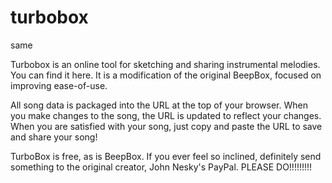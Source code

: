 # turbobox
same

Turbobox is an online tool for sketching and sharing instrumental melodies. You can find it here. It is a modification of the original BeepBox, focused on improving ease-of-use.

All song data is packaged into the URL at the top of your browser. When you make changes to the song, the URL is updated to reflect your changes. When you are satisfied with your song, just copy and paste the URL to save and share your song!

TurboBox is free, as is BeepBox. If you ever feel so inclined, definitely send something to the original creator, John Nesky's PayPal. PLEASE DO!!!!!!!!!

